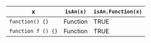 x                    | `isAn(x)`   | `isAn.Function(x)`  
---------------------|-------------|---------------------
`function() {}`      | Function    | TRUE                
`function f () {}`   | Function    | TRUE